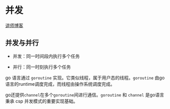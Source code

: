 # 并发

[讲师博客](https://www.liwenzhou.com/posts/Go/14_concurrence/?from=u8x9@github)

## 并发与并行

+ 并发：同一时间段内执行多个任务

+ 并行：同一时刻执行多个任务

go 语言通过 `goroutine` 实现。它类似线程，属于用户态的线程。`goroutine` 由go语言的runtime调度完成，而线程由操作系统调度完成。

go还提供`channel`在多个`goroutine`间进行通信。`goroutine` 和 `channel` 是go语言秉承 csp 并发模式的重要实现基础。
